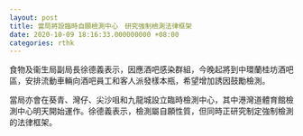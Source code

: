 ```yaml
---
layout: post
title: 當局將設臨時自願檢測中心　研究強制檢測法律框架
date: 2020-10-09 18:16:33.000000000 +08:00
categories: rthk
---
```


食物及衞生局副局長徐德義表示，因應酒吧感染群組，今晚起將到中環蘭桂坊酒吧區，安排流動車輛向酒吧員工和客人派發樣本瓶，希望增加誘因鼓勵檢測。

當局亦會在葵青、灣仔、尖沙咀和九龍城設立臨時檢測中心，其中港灣道體育館檢測中心明天開始運作。徐德義表示，檢測屬自願性質，但同時正研究制定強制檢測的法律框架。
